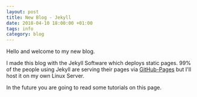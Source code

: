 ```yaml
---
layout: post
title: New Blog - Jekyll
date: 2018-04-10 18:00:00 +01:00
tags: info
category: blog
---
```


Hello and welcome to my new blog.

I made this blog with the Jekyll Software which deploys static pages. <!--more-->
99% of the people using Jekyll are serving their pages via [GitHub-Pages](https://pages.github.com) but I'll host it on my own Linux Server.

In the future you are going to read some tutorials on this page.